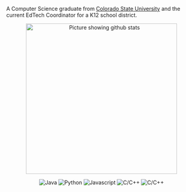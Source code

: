 A Computer Science graduate from [Colorado State University](https://compsci.colostate.edu/) and the current EdTech Coordinator for a K12 school district. 

<p align="center">
  <img src="https://github-readme-streak-stats.herokuapp.com?user=CaliCrunch&theme=dark&hide_border=true" alt="Picture showing github stats" width="400">
</p>


<p align="center">
  <img src="https://img.shields.io/badge/java-%23ED8B00.svg?style=for-the-badge&logo=openjdk&logoColor=white" alt="Java" style="border: none; outline: none; margin: 0; padding: 0;">
  <img src="https://img.shields.io/badge/Python-3776AB?style=for-the-badge&logo=python&logoColor=white" alt="Python" style="border: none; outline: none; margin: 0; padding: 0;">
  <img src="https://img.shields.io/badge/javascript-%23323330.svg?style=for-the-badge&logo=javascript&logoColor=%23F7DF1E" alt="Javascript" style="border: none; outline: none; margin: 0; padding: 0;">
  <img src="https://img.shields.io/badge/C%2B%2B-00599C?style=for-the-badge&logo=c%2B%2B&logoColor=white" alt="C/C++" style="border: none; outline: none; margin: 0; padding: 0;">
  <img src="https://img.shields.io/badge/c-%2300599C.svg?style=for-the-badge&logo=c&logoColor=white" alt="C/C++" style="border: none; outline: none; margin: 0; padding: 0;">

</p>
